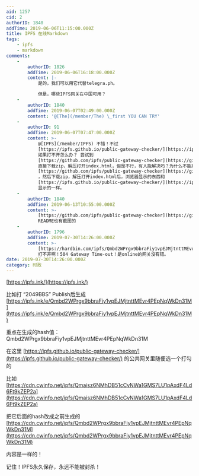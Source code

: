```yaml
---
aid: 1257
cid: 2
authorID: 1840
addTime: 2019-06-06T11:15:00.000Z
title: IPFS 在线Markdown
tags:
    - ipfs
    - markdown
comments:
    -
        authorID: 1826
        addTime: 2019-06-06T16:18:00.000Z
        content: |-
            是的，我们可以用它代替telegra.ph。

            但是，哪些IPFS网关在中国可用？
    -
        authorID: 1840
        addTime: 2019-06-07T02:49:00.000Z
        content: '@[The](/member/The) \_first YOU CAN TRY'
    -
        authorID: 91
        addTime: 2019-06-07T07:47:00.000Z
        content: >-
            @[IPFS](/member/IPFS) 不错！不过
            [https://ipfs.github.io/public-gateway-checker/](https://ipfs.github.io/public-gateway-checker/)
            如果打不开怎么办？ 尝试到
            [https://github.com/ipfs/public-gateway-checker](https://github.com/ipfs/public-gateway-checker)
            直接下载zip，解压打开index.html，但是不行，有人能解决吗？为什么不能离线调用js呢？ 目的：只要能上
            [https://github.com/ipfs/public-gateway-checker](https://github.com/ipfs/public-gateway-checker)
            ，然后下载zip，解压打开index.html后，浏览器显示的东西和
            [https://ipfs.github.io/public-gateway-checker/](https://ipfs.github.io/public-gateway-checker/)
            显示的一样。
    -
        authorID: 1840
        addTime: 2019-06-13T10:55:00.000Z
        content: >-
            [https://github.com/ipfs/public-gateway-checker](https://github.com/ipfs/public-gateway-checker)
            README也有截图的
    -
        authorID: 1796
        addTime: 2019-07-30T14:26:00.000Z
        content: >-
            [https://hardbin.com/ipfs/Qmbd2WPrgx9bbraFiy1vpEJMjtnttMEvr4PEpNqWkDn31M](https://hardbin.com/ipfs/Qmbd2WPrgx9bbraFiy1vpEJMjtnttMEvr4PEpNqWkDn31M)
            打不开啊！504 Gateway Time-out！是online的网关没有错。
date: 2019-07-30T14:26:00.000Z
category: 时政
---
```


[https://ipfs.ink/](https://ipfs.ink/)

比如打 “2049BBS” Publish后生成 [https://ipfs.ink/e/Qmbd2WPrgx9bbraFiy1vpEJMjtnttMEvr4PEpNqWkDn31M](https://ipfs.ink/e/Qmbd2WPrgx9bbraFiy1vpEJMjtnttMEvr4PEpNqWkDn31M)

重点在生成的hash值：Qmbd2WPrgx9bbraFiy1vpEJMjtnttMEvr4PEpNqWkDn31M

在这里 [https://ipfs.github.io/public-gateway-checker/](https://ipfs.github.io/public-gateway-checker/) 的公共网关里随便选一个打勾的

比如[https://cdn.cwinfo.net/ipfs/Qmaisz6NMhDB51cCvNWa1GMS7LU1pAxdF4Ld6Ft9kZEP2a](https://cdn.cwinfo.net/ipfs/Qmaisz6NMhDB51cCvNWa1GMS7LU1pAxdF4Ld6Ft9kZEP2a)

把它后面的hash改成之前生成的 [https://cdn.cwinfo.net/ipfs/Qmbd2WPrgx9bbraFiy1vpEJMjtnttMEvr4PEpNqWkDn31M](https://cdn.cwinfo.net/ipfs/Qmbd2WPrgx9bbraFiy1vpEJMjtnttMEvr4PEpNqWkDn31M)

内容是一样的！

记住！IPFS永久保存，永远不能被封杀！

